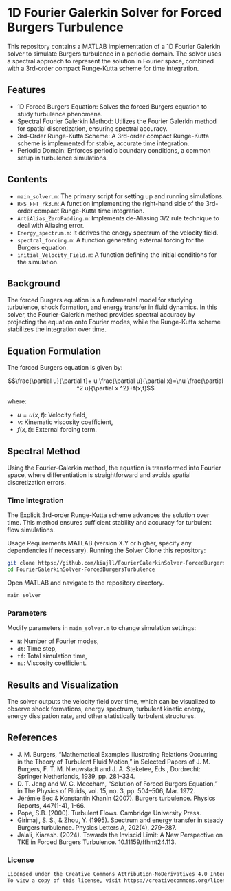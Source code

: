 # 1D Fourier Galerkin Solver for Forced Burgers Turbulence
This repository contains a MATLAB implementation of a 1D Fourier Galerkin solver to simulate Burgers turbulence in a periodic domain. The solver uses a spectral approach to represent the solution in Fourier space, combined with a 3rd-order compact Runge-Kutta scheme for time integration.

## Features
* 1D Forced Burgers Equation: Solves the forced Burgers equation to study turbulence phenomena.
* Spectral Fourier Galerkin Method: Utilizes the Fourier Galerkin method for spatial discretization, ensuring spectral accuracy.
* 3rd-Order Runge-Kutta Scheme: A 3rd-order compact Runge-Kutta scheme is implemented for stable, accurate time integration.
* Periodic Domain: Enforces periodic boundary conditions, a common setup in turbulence simulations.
## Contents
* `main_solver.m`: The primary script for setting up and running simulations.
* `RHS_FFT_rk3.m`: A function implementing the right-hand side of the 3rd-order compact Runge-Kutta time integration.
* `AntiAlias_ZeroPadding.m`: Implements de-Aliasing 3/2 rule technique to deal with Aliasing error.
* `Energy_spectrum.m`: It derives the energy spectrum of the velocity field.
* `spectral_forcing.m`: A function generating external forcing for the Burgers equation.
* `initial_Velocity_Field.m`: A function defining the initial conditions for the simulation.
## Background
The forced Burgers equation is a fundamental model for studying turbulence, shock formation, and energy transfer in fluid dynamics. In this solver, the Fourier-Galerkin method provides spectral accuracy by projecting the equation onto Fourier modes, while the Runge-Kutta scheme stabilizes the integration over time.

## Equation Formulation
The forced Burgers equation is given by:

$$\frac{\partial u}{\partial t}+ u \frac{\partial u}{\partial x}=\nu \frac{\partial ^2 u}{\partial x ^2}+f(x,t)$$

where:
* $u=u(x,t)$: Velocity field,
* $\nu$: Kinematic viscosity coefficient,
* $f(x,t)$: External forcing term.
## Spectral Method
Using the Fourier-Galerkin method, the equation is transformed into Fourier space, where differentiation is straightforward and avoids spatial discretization errors.

### Time Integration
The Explicit 3rd-order Runge-Kutta scheme advances the solution over time. This method ensures sufficient stability and accuracy for turbulent flow simulations.

Usage
Requirements
MATLAB (version X.Y or higher, specify any dependencies if necessary).
Running the Solver
Clone this repository:

```bash
git clone https://github.com/kiajll/FourierGalerkinSolver-ForcedBurgersTurbulence.git
cd FourierGalerkinSolver-ForcedBurgersTurbulence
```

Open MATLAB and navigate to the repository directory.
```bash
main_solver
```
### Parameters
Modify parameters in `main_solver.m` to change simulation settings:

* `N`: Number of Fourier modes,
* `dt`: Time step,
* `tf`: Total simulation time,
* `nu`: Viscosity coefficient.
## Results and Visualization
The solver outputs the velocity field over time, which can be visualized to observe shock formations, energy spectrum, turbulent kinetic energy, energy dissipation rate, and other statistically turbulent structures. 

## References
* J. M. Burgers, “Mathematical Examples Illustrating Relations Occurring in the Theory of Turbulent Fluid Motion,” in Selected Papers of J. M. Burgers, F. T. M. Nieuwstadt and J. A. Steketee, Eds., Dordrecht: Springer Netherlands, 1939, pp. 281–334.
* D. T. Jeng and W. C. Meecham, “Solution of Forced Burgers Equation,” in The Physics of Fluids, vol. 15, no. 3, pp. 504–506, Mar. 1972.
* Jérémie Bec & Konstantin Khanin (2007). Burgers turbulence. Physics Reports, 447(1-4), 1–66.
* Pope, S.B. (2000). Turbulent Flows. Cambridge University Press.
* Girimaji, S. S., & Zhou, Y. (1995). Spectrum and energy transfer in steady Burgers turbulence. Physics Letters A, 202(4), 279–287.
* Jalali, Kiarash. (2024). Towards the Inviscid Limit: A New Perspective on TKE in Forced Burgers Turbulence. 10.11159/ffhmt24.113. 
### License
```bash
Licensed under the Creative Commons Attribution-NoDerivatives 4.0 International License.
To view a copy of this license, visit https://creativecommons.org/licenses/by-nd/4.0/.
```
